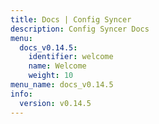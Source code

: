 ```yaml
---
title: Docs | Config Syncer
description: Config Syncer Docs
menu:
  docs_v0.14.5:
    identifier: welcome
    name: Welcome
    weight: 10
menu_name: docs_v0.14.5
info:
  version: v0.14.5
---
```


